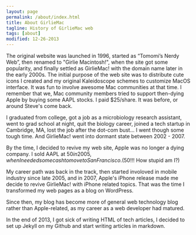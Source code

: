 ```yaml
---
layout: page
permalink: /about/index.html
title: About GirlieMac
tagline: History of GirlieMac web
tags: [about]
modified: 12-26-2013
---
```


The original website was launched in 1996, started as “Tomomi’s Nerdy Web”, then renamed to "Girlie Macintosh!", when the site got some popularity, and finally settled as GirlieMac! with the domain name later in the early 2000s. The initial purpose of the web site was to distribute cute icons I created and my original Kaleidoscope schemes to customize MacOS interface. It was fun to involve awesome Mac communities at that time. I remember that we, Mac community members tried to support then-dying Apple by buying some AAPL stocks. I paid $25/share. It was before, or around Steve's come back.

I graduated from college, got a job as a microbiology research assistant, went to grad school at night, quit the biology career, joined a tech startup in Cambridge, MA, lost the job after the dot-com bust... I went though some tough time. And GirlieMac! went into dormant state between 2002 - 2007. 

By the time, I decided to revive my web site, Apple was no longer a dying company. I sold AAPL at $50 in 2005, when I needed some cash to move to San Francisco. ($50!!! How stupid am I?)

My career path was back in the track, then started involoved in mobile industry since late 2005, and in 2007, Apple's iPhone release made me decide to revive GirlieMac! with iPhone related topics. That was the time I transformed my web pages as a blog on WordPress.

Since then, my blog has become more of general web technology blog rather than Apple-related, as my career as a web developer had matured.

In the end of 2013, I got sick of writing HTML of tech articles, I decided to set up Jekyll on my Github and start writing articles in markdown.


